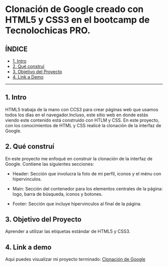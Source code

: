 # Clonación de Google creado con HTML5 y CSS3 en el bootcamp de Tecnolochicas PRO.


## **ÍNDICE**

* [1. Intro](https://github.com/Sanby-0c/clonaciongoogle/edit/main/README.md#1-intro)
* [2. Qué construí](https://github.com/Sanby-0c/clonaciongoogle/edit/main/README.md#2-qu%C3%A9-constru%C3%AD)
* [3. Objetivo del Proyecto](https://github.com/Sanby-0c/clonaciongoogle/edit/main/README.md#3-objetivo-del-proyecto)
* [4. Link a Demo](https://github.com/Sanby-0c/clonaciongoogle/edit/main/README.md#4-link-a-demo)

****

## 1. Intro
HTML5 trabaja de la mano con CCS3 para crear páginas web que usamos todos los días en el navegador.Incluso, este sitio web en donde estás viendo este contenido está construido con HTLM y CSS. En este proyecto, con los conocimientos de HTML y CSS realicé la clonación de la interfaz de Google.

## 2. Qué construí
En este proyecto me enfoqué en construir la clonación de la interfaz de Google.
Contiene las siguientes secciones:

* Header: Sección que involucra la foto de mi perfil, iconos y el ménu con hipervinculos. 

* Main: Sección del contenedor para los elementos centrales de la página: logo, barra de búsqueda, iconos y botones.

* Footer: Sección que incluye hipervinculos al final de la página. 

## 3. Objetivo del Proyecto
Aprender a utilizar las etiquetas estándar de HTML5 y CSS3.

## 4. Link a demo
Aquí puedes visualizar mi proyecto terminado: [Clonación de Google](#)
